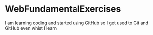 # WebFundamentalExercises
I am learning coding and started using GitHub so I get used to Git and GitHub even whist I learn
